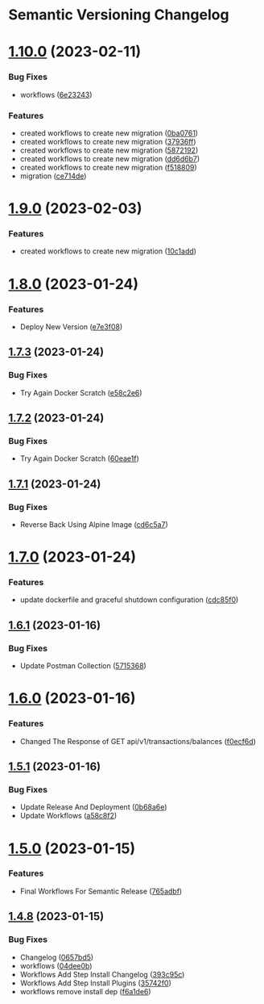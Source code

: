 # Semantic Versioning Changelog

# [1.10.0](https://github.com/mhdiiilham/BTC-Billionaire/compare/v1.9.0...v1.10.0) (2023-02-11)


### Bug Fixes

* workflows ([6e23243](https://github.com/mhdiiilham/BTC-Billionaire/commit/6e232438bedb846cd45c356375fc3e756a99f989))


### Features

* created workflows to create new migration ([0ba0761](https://github.com/mhdiiilham/BTC-Billionaire/commit/0ba0761273962dccd32ac285cb19b65d182f8eaf))
* created workflows to create new migration ([37936ff](https://github.com/mhdiiilham/BTC-Billionaire/commit/37936ff7a08e3849f0af5c3ed489acb8807e1b57))
* created workflows to create new migration ([5872192](https://github.com/mhdiiilham/BTC-Billionaire/commit/5872192b0c99c7fb9420e6620a3f5d126ee952e6))
* created workflows to create new migration ([dd6d6b7](https://github.com/mhdiiilham/BTC-Billionaire/commit/dd6d6b788b78ed5658bcee12b65184b45fe1a9d5))
* created workflows to create new migration ([f518809](https://github.com/mhdiiilham/BTC-Billionaire/commit/f518809c00eaeb3b5a294cdd4ba67a77d6224609))
* migration ([ce714de](https://github.com/mhdiiilham/BTC-Billionaire/commit/ce714de676f372a8fbb372f750c44bc887dfe973))

# [1.9.0](https://github.com/mhdiiilham/BTC-Billionaire/compare/v1.8.0...v1.9.0) (2023-02-03)


### Features

* created workflows to create new migration ([10c1add](https://github.com/mhdiiilham/BTC-Billionaire/commit/10c1add9760ce675fa17b9cdfb0cd35b78f5e593))

# [1.8.0](https://github.com/mhdiiilham/BTC-Billionaire/compare/v1.7.3...v1.8.0) (2023-01-24)


### Features

* Deploy New Version ([e7e3f08](https://github.com/mhdiiilham/BTC-Billionaire/commit/e7e3f081c311401edbdd29791097599a5cd15622))

## [1.7.3](https://github.com/mhdiiilham/BTC-Billionaire/compare/v1.7.2...v1.7.3) (2023-01-24)


### Bug Fixes

* Try Again Docker Scratch ([e58c2e6](https://github.com/mhdiiilham/BTC-Billionaire/commit/e58c2e6b54ae9e19a87254515dcdba41ab4daf77))

## [1.7.2](https://github.com/mhdiiilham/BTC-Billionaire/compare/v1.7.1...v1.7.2) (2023-01-24)


### Bug Fixes

* Try Again Docker Scratch ([60eae1f](https://github.com/mhdiiilham/BTC-Billionaire/commit/60eae1f2f50f3d4ea583f2765887686be1808f06))

## [1.7.1](https://github.com/mhdiiilham/BTC-Billionaire/compare/v1.7.0...v1.7.1) (2023-01-24)


### Bug Fixes

* Reverse Back Using Alpine Image ([cd6c5a7](https://github.com/mhdiiilham/BTC-Billionaire/commit/cd6c5a7be92667132848b5fd051e72c191de1148))

# [1.7.0](https://github.com/mhdiiilham/BTC-Billionaire/compare/v1.6.1...v1.7.0) (2023-01-24)


### Features

* update dockerfile and graceful shutdown configuration ([cdc85f0](https://github.com/mhdiiilham/BTC-Billionaire/commit/cdc85f019c7d14d5b8b1bbf058606085d1de24d0))

## [1.6.1](https://github.com/mhdiiilham/BTC-Billionaire/compare/v1.6.0...v1.6.1) (2023-01-16)


### Bug Fixes

* Update Postman Collection ([5715368](https://github.com/mhdiiilham/BTC-Billionaire/commit/57153680082d5cd50e7793d6167e1bd602f2d7bd))

# [1.6.0](https://github.com/mhdiiilham/BTC-Billionaire/compare/v1.5.1...v1.6.0) (2023-01-16)


### Features

* Changed The Response of GET api/v1/transactions/balances ([f0ecf6d](https://github.com/mhdiiilham/BTC-Billionaire/commit/f0ecf6dac183ed4d2cab40a90d5f232f73cc1f50))

## [1.5.1](https://github.com/mhdiiilham/BTC-Billionaire/compare/v1.5.0...v1.5.1) (2023-01-16)


### Bug Fixes

* Update Release And Deployment ([0b68a6e](https://github.com/mhdiiilham/BTC-Billionaire/commit/0b68a6ea0be9d965f6b3e5c85e5a485c3eb77937))
* Update Workflows ([a58c8f2](https://github.com/mhdiiilham/BTC-Billionaire/commit/a58c8f2b493951f4fda57eda546bcfb26b7249d8))

# [1.5.0](https://github.com/mhdiiilham/BTC-Billionaire/compare/v1.4.8...v1.5.0) (2023-01-15)


### Features

* Final Workflows For Semantic Release ([765adbf](https://github.com/mhdiiilham/BTC-Billionaire/commit/765adbf1d742d62b4ee36b403610b467a8bf2519))

## [1.4.8](https://github.com/mhdiiilham/BTC-Billionaire/compare/v1.4.7...v1.4.8) (2023-01-15)


### Bug Fixes

* Changelog ([0657bd5](https://github.com/mhdiiilham/BTC-Billionaire/commit/0657bd53b13f45ddabcd2ac245b14c7457536e81))
* workflows ([04dee0b](https://github.com/mhdiiilham/BTC-Billionaire/commit/04dee0b20343b50556021315b26e794a8dde88b7))
* Workflows Add Step Install Changelog ([393c95c](https://github.com/mhdiiilham/BTC-Billionaire/commit/393c95c07cdb796d138b9913026fcf341acd0bf5))
* Workflows Add Step Install Plugins ([35742f0](https://github.com/mhdiiilham/BTC-Billionaire/commit/35742f064773854bd7d235352cb469bf21de89cd))
* workflows remove install dep ([f6a1de6](https://github.com/mhdiiilham/BTC-Billionaire/commit/f6a1de6fad12b91a8303a44d8bdbf462920d0440))
